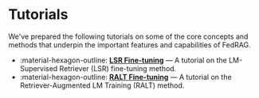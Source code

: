 # Tutorials

<!-- markdownlint-disable-file MD041 MD033 MD042 -->

We've prepared the following tutorials on some of the core concepts and methods
that underpin the important features and capabilities of FedRAG.

<div class="grid cards" markdown>

- :material-hexagon-outline: [__LSR Fine-tuning__](./lsr.md) — A tutorial on the
  LM-Supervised Retriever (LSR) fine-tuning method.
- :material-hexagon-outline: [__RALT Fine-tuning__](./ralt.md) — A tutorial on the
  Retriever-Augmented LM Training (RALT) method.

</div>
